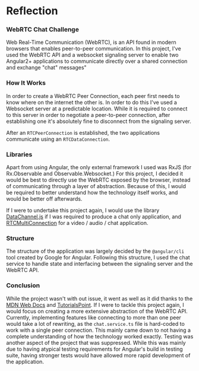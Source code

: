 # Reflection

### WebRTC Chat Challenge
Web Real-Time Communication (WebRTC), is an API found in modern browsers that enables peer-to-peer communication. In this project, I've used the WebRTC API and a websocket signaling server to enable two Angular2+ applications to communicate directly over a shared connection and exchange "chat" messages"

### How It Works
In order to create a WebRTC Peer Connection, each peer first needs to know where on the internet the other is. In order to do this I've used a Websocket server at a predictable location. While it is required to connect to this server in order to negotiate a peer-to-peer connection, after establishing one it's absolutely fine to disconnect from the signaling server.

After an `RTCPeerConnection` is established, the two applications communicate using an `RTCDataConnection`.

### Libraries
Apart from using Angular, the only external framework I used was RxJS (for Rx.Observable and Observable.Websocket.)
For this project, I decided it would be best to directly use the WebRTC exposed by the browser, instead of communicating through a layer of abstraction. 
Because of this, I would be required to better understand how the technology itself works, and would be better off afterwards.  

If I were to undertake this project again, I would use the library [DataChannel.js](https://www.webrtc-experiment.com/DataChannel/) if I was required to produce a chat only application, and [RTCMultiConnection](https://github.com/muaz-khan/RTCMultiConnection) for a video / audio / chat application.

### Structure
The structure of the application was largely decided by the `@angular/cli` tool created by Google for Angular. Following this structure, I used the chat service to handle state and interfacing between the signaling server and the WebRTC API.

### Conclusion
While the project wasn't with out issue, it went as well as it did thanks to the [MDN Web Docs](https://developer.mozilla.org/en-US/docs/Web/API/WebRTC_API) and [TutorialsPoint](https://www.tutorialspoint.com/webrtc/index.htm).
If I were to tackle this project again, I would focus on creating a more extensive abstraction of the WebRTC API. Currently, implementing features like connecting to more than one peer would take a lot of rewriting, as the `chat.service.ts` file is hard-coded to work with a single peer connection. This mainly came down to not having a complete understanding of how the technology worked exactly. 
Testing was another aspect of the project that was suppressed. While this was mainly due to having atypical testing requirements for Angular's build in testing suite, having stronger tests would have allowed more rapid development of the application. 
